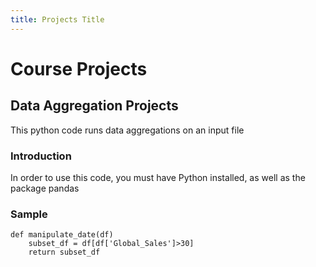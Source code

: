 ```yaml
---
title: Projects Title
---
```


# Course Projects

## Data Aggregation Projects
This python code runs data aggregations on an input file

### Introduction
In order to use this code, you must have Python installed, as well as the package pandas

### Sample
```
def manipulate_date(df)
    subset_df = df[df['Global_Sales']>30]
    return subset_df
```

